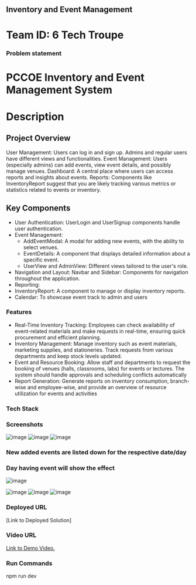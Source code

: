 ## Inventory and Event Management

# Team ID: 6 Tech Troupe
### Problem statement
# PCCOE Inventory and Event Management System

# Description
 ## Project Overview
 User Management: Users can log in and sign up. Admins and regular users have different views and functionalities.
 Event Management: Users (especially admins) can add events, view event details, and possibly manage venues.
 Dashboard: A central place where users can access reports and insights about events.
 Reports: Components like InventoryReport suggest that you are likely tracking various metrics or statistics related to events or inventory.

 ## Key Components
 * User Authentication: UserLogin and UserSignup components handle user authentication.
 * Event Management:
   * AddEventModal: A modal for adding new events, with the ability to select venues.
   * EventDetails: A component that displays detailed information about a specific event.
   * UserView and AdminView: Different views tailored to the user's role.
 * Navigation and Layout:
  Navbar and Sidebar: Components for navigation throughout the application.
 * Reporting:
  * InventoryReport: A component to manage or display inventory reports.
 * Calendar:
    To showcase event track to admin and users

### Features 
  * Real-Time Inventory Tracking: Employees can check availability of event-related
   materials and make requests in real-time, ensuring quick procurement and
   efficient planning.
  * Inventory Management: Manage inventory such as event materials, marketing
   supplies, and stationeries. Track requests from various departments and keep
   stock levels updated.
  * Event and Resource Booking: Allow staff and departments to request the booking
    of venues (halls, classrooms, labs) for events or lectures. The system should
    handle approvals and scheduling conflicts automatically
  * Report Generation: Generate reports on inventory consumption, branch-wise and
    employee-wise, and provide an overview of resource utilization for events and
    activities

### Tech Stack

### Screenshots
![image](https://github.com/user-attachments/assets/875e6bd9-b081-4812-9ccc-229a75496777)
![image](https://github.com/user-attachments/assets/6ad7d10a-3fb3-4fa7-a942-3ee7b3a457cc)
![image](https://github.com/user-attachments/assets/bc0da5e8-24e6-4397-8d23-26353875f086)


### New added events are listed down for the respective date/day 
### Day having event will show the effect
![image](https://github.com/user-attachments/assets/a4ae4f51-2d6a-4cc1-8a33-34d9fdd3d92d)

![image](https://github.com/user-attachments/assets/5d27f753-d67d-4a8b-b528-4434ad2757bc)
![image](https://github.com/user-attachments/assets/bd898bdd-35bc-4bdf-b69d-6bff3f9e3808)
![image](https://github.com/user-attachments/assets/14f9d04d-5aa7-49d2-a3ab-7f9f90a97783)


### Deployed URL
 [Link to Deployed Solution]

### Video URL
 [Link to Demo Video.](https://drive.google.com/file/d/1UadcTHR1DwYydblWjME_Fp4S6WDvomr6/view?usp=drive_link)

### Run Commands
 npm run dev
